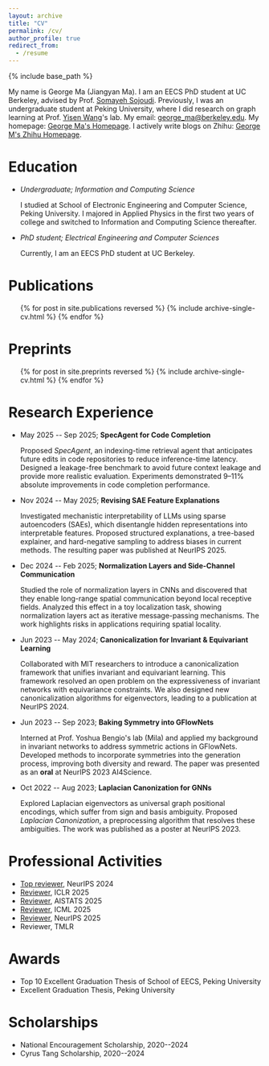 ```yaml
---
layout: archive
title: "CV"
permalink: /cv/
author_profile: true
redirect_from:
  - /resume
---
```


{% include base_path %}

My name is George Ma (Jiangyan Ma). I am an EECS PhD student at UC Berkeley, advised by Prof. [Somayeh Sojoudi](https://people.eecs.berkeley.edu/~sojoudi/). Previously, I was an undergraduate student at Peking University, where I did research on graph learning at Prof. [Yisen Wang](https://yisenwang.github.io/)'s lab. My email: [george_ma@berkeley.edu](mailto:george_ma@berkeley.edu). My homepage: [George Ma's Homepage](https://georgemlp.github.io). I actively write blogs on Zhihu: [George M's Zhihu Homepage](https://www.zhihu.com/people/george-m-55/posts).

Education
======
- *Undergraduate; Information and Computing Science*

  I studied at School of Electronic Engineering and Computer Science, Peking University. I majored in Applied Physics in the first two years of college and switched to Information and Computing Science thereafter.

- *PhD student; Electrical Engineering and Computer Sciences*

  Currently, I am an EECS PhD student at UC Berkeley.

Publications
======
  <ul>{% for post in site.publications reversed %}
    {% include archive-single-cv.html %}
  {% endfor %}</ul>

Preprints
======
  <ul>{% for post in site.preprints reversed %}
    {% include archive-single-cv.html %}
  {% endfor %}</ul>

Research Experience
======

- May 2025 -- Sep 2025; **SpecAgent for Code Completion**

  Proposed *SpecAgent*, an indexing-time retrieval agent that anticipates future edits in code repositories to reduce inference-time latency. Designed a leakage-free benchmark to avoid future context leakage and provide more realistic evaluation. Experiments demonstrated 9–11% absolute improvements in code completion performance.

- Nov 2024 -- May 2025; **Revising SAE Feature Explanations**

  Investigated mechanistic interpretability of LLMs using sparse autoencoders (SAEs), which disentangle hidden representations into interpretable features. Proposed structured explanations, a tree-based explainer, and hard-negative sampling to address biases in current methods. The resulting paper was published at NeurIPS 2025.

- Dec 2024 -- Feb 2025; **Normalization Layers and Side-Channel Communication**

  Studied the role of normalization layers in CNNs and discovered that they enable long-range spatial communication beyond local receptive fields. Analyzed this effect in a toy localization task, showing normalization layers act as iterative message-passing mechanisms. The work highlights risks in applications requiring spatial locality.

- Jun 2023 -- May 2024; **Canonicalization for Invariant & Equivariant Learning**

  Collaborated with MIT researchers to introduce a canonicalization framework that unifies invariant and equivariant learning. This framework resolved an open problem on the expressiveness of invariant networks with equivariance constraints. We also designed new canonicalization algorithms for eigenvectors, leading to a publication at NeurIPS 2024.

- Jun 2023 -- Sep 2023; **Baking Symmetry into GFlowNets**

  Interned at Prof. Yoshua Bengio's lab (Mila) and applied my background in invariant networks to address symmetric actions in GFlowNets. Developed methods to incorporate symmetries into the generation process, improving both diversity and reward. The paper was presented as an **oral** at NeurIPS 2023 AI4Science.

- Oct 2022 -- Aug 2023; **Laplacian Canonization for GNNs**

  Explored Laplacian eigenvectors as universal graph positional encodings, which suffer from sign and basis ambiguity. Proposed *Laplacian Canonization*, a preprocessing algorithm that resolves these ambiguities. The work was published as a poster at NeurIPS 2023.

Professional Activities
======
- [Top reviewer](https://neurips.cc/Conferences/2024/ProgramCommittee), NeurIPS 2024
- [Reviewer](https://iclr.cc/Conferences/2025/Reviewers), ICLR 2025
- [Reviewer](https://virtual.aistats.org/Conferences/2025/Reviewers), AISTATS 2025
- [Reviewer](https://icml.cc/Conferences/2025/ProgramCommittee#top-reviewer), ICML 2025
- [Reviewer](https://neurips.cc/Conferences/2025/ProgramCommittee), NeurIPS 2025
- Reviewer, TMLR

Awards
======

- Top 10 Excellent Graduation Thesis of School of EECS, Peking University
- Excellent Graduation Thesis, Peking University

Scholarships
======

- National Encouragement Scholarship, 2020--2024
- Cyrus Tang Scholarship, 2020--2024
  
<!-- Talks
======
  <ul>{% for post in site.talks %}
    {% include archive-single-talk-cv.html %}
  {% endfor %}</ul>
  
Teaching
======
  <ul>{% for post in site.teaching %}
    {% include archive-single-cv.html %}
  {% endfor %}</ul> -->
